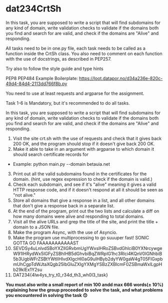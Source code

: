 # dat234CrtSh
In this task, you are supposed to write a script that will find subdomains for any kind of domain, write validation checks to validate if the domains both you find and search for are valid, and check if the domains are  "Alive" and responding.

All tasks need to be in one.py file, each task needs to be called as a function inside the CrtSh class.
You also need to comment on each function with the use of docstrings, as described in PEP257.

Try also to follow the style guide and type hints

PEP8
PEP484
Example Boilerplate: https://loot.datapor.no/d34a236e-820c-49d4-84d4-2113dd766f8b.py

You need to use at least requests and argparse for the assignment.

Task 1-6 is Mandatory, but it's recommended to do all tasks.

In this task, you are supposed to write a script that will find subdomains for any kind of domain, write validation checks to validate if the domains both you find and search for are valid, and check if the domains are  "Alive" and responding.

1. Visit the site crt.sh with the use of requests and check that it gives back 200 OK, and the program should stop if it doesn't give back 200 OK.
2. Make it able to take in an argument with argparse to which domain it should search certificate records for
  * Example: python main.py --domain betauia.net
3. Print out all the valid subdomains found in the certificates for the domain. (hint, use regex expression to check if the domain is valid.)
4. Check each subdomain, and see if it's "alive" meaning it gives a valid HTTP response code, and if it doesn't respond at all it should be seen as "not alive."
5. Store all domains that give a response in a list, and all other domains that don't give a response back in a separate list.
6. At the end of the program, print out the two lists and calculate a diff on how many domains were alive and responding to total domains.
7. Visit all the alive URLs and grep the title of the site, and print the title + domain to a JSON file.
8. Make the program Async, with the use of Asyncio.
9. Make the program use multiprocessing to go suuuper fast! SONIC GOTTA GO FAAAAAAAAAAAST
10. SEVDSy4uLnlvdSBoYXZlIGRvbmUgYWxsIHRoZSBvdGhlciB0YXNrcywgeW91IHRydWx5IGFyZSBhIHB5dGhvbiBqZWRpIG1hc3Rlci4KQnV0IGNhbiB5b3UgbWFrZSBtYWtlIHlvdXIgcHl0aG9uIHByb2dyYW0gaW4gT05FIGxpbmUhCgpTdWJtaXQgb25lbGluZXIgYXMgYSBzZXBlcmF0ZSBmaWxlLgpHb29kIEx1Y2su
11. DAT234{4lw4ys_try_t0_r34d_th3_wh0l3_task}

**You must also write a small report of min 100 andd max 666 words(± 10%) explaining how the group proceeded to solve the task, and what problems you encountered in solving the task 🙃**
